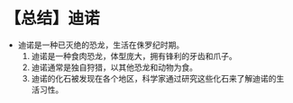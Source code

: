 # 【总结】迪诺

-   迪诺是一种已灭绝的恐龙，生活在侏罗纪时期。
    1.  迪诺是一种食肉恐龙，体型庞大，拥有锋利的牙齿和爪子。
    2.  迪诺通常是独自狩猎，以其他恐龙和动物为食。
    3.  迪诺的化石被发现在各个地区，科学家通过研究这些化石来了解迪诺的生活习性。